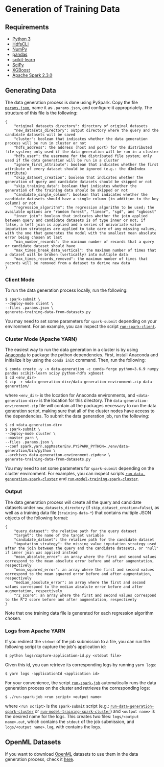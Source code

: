 # Generation of Training Data

## Requirements

* [Python 3](https://www.python.org/)
* [HdfsCLI](https://hdfscli.readthedocs.io/en/latest/)
* [NumPy](https://numpy.org/)
* [pandas](https://pandas.pydata.org/)
* [scikit-learn](https://scikit-learn.org/stable/)
* [SciPy](https://www.scipy.org/)
* [XGBoost](https://xgboost.readthedocs.io/en/latest/python/python_intro.html)
* [Apache Spark 2.3.0](https://spark.apache.org/)

## Generating Data

The data generation process is done using PySpark. Copy the file [`params.json`](params.json), name it as `.params.json`, and configure it appropriately. The structure of this file is the following:

```
{
    "original_datasets_directory": directory of original datasets
    "new_datasets_directory": output directory where the query and the candidate datasets will be saved
    "cluster": boolean that indicates whether the data generation process will be run in cluster or not
    "hdfs_address": the address (host and port) for the distributed file system; only used if the data generation will be run in a cluster
    "hdfs_user": the username for the distributed file system; only used if the data generation will be run in a cluster
    "ignore_first_attribute": boolean that indicates whether the first attribute of every dataset should be ignored (e.g.: the d3mIndex attribute)
    "skip_dataset_creation": boolean that indicates whether the generation of query and candidate datasets should be skipped or not
    "skip_training_data": boolean that indicates whether the generation of the training data should be skipped or not
    "candidate_single_column": boolean that indicates whether the candidate datasets should have a single column (in addition to the key column) or not
    "regression_algorithm": the regression algorithm to be used; the available options are "random forest", "linear", "sgd", and "xgboost"
    "inner_join": boolean that indicates whether the join applied between query and candidate datasets is of type inner or not; if false, a left join is applied and a series of univariate value imputation strategies are applied to take care of any missing values, with the one that generates the model with the smallest mean absolute error being chosen at last
    "min_number_records": the minimum number of records that a query or candidate dataset should have
    "max_times_break_data_vertical": the maximum number of times that a dataset will be broken (vertically) into multiple data
    "max_times_records_removed": the maximum number of times that records will be removed from a dataset to derive new data
}
```

### Client Mode

To run the data generation process locally, run the following:

    $ spark-submit \
    --deploy-mode client \
    --files .params.json \
    generate-training-data-from-datasets.py

You may need to set some parameters for `spark-submit` depending on your environment. For an example, you can inspect the script [`run-spark-client`](run-spark-client).

### Cluster Mode (Apache YARN)

The easiest way to run the data generation in a cluster is by using [Anaconda](https://www.anaconda.com/) to package the python dependencies. First, install Anaconda and initialize it by using the `conda init` command. Then, run the following:

    $ conda create -y -n data-generation -c conda-forge python=3.6.9 numpy pandas scikit-learn scipy python-hdfs xgboost
    $ cd <env_dir>
    $ zip -r <data-generation-dir>/data-generation-environment.zip data-generation/

where `<env_dir>` is the location for Anaconda environments, and `<data-generation-dir>` is the location for this directory. The `data-generation-environment.zip` file will contain all the packages necessary to run the data generation script, making sure that all of the cluster nodes have access to the dependencies. To submit the data generation job, run the following:

    $ cd <data-generation-dir>
    $ spark-submit \
    --deploy-mode cluster \
    --master yarn \
    --files .params.json \
    --conf spark.yarn.appMasterEnv.PYSPARK_PYTHON=./env/data-generation/bin/python \
    --archives data-generation-environment.zip#env \
    generate-training-data-from-datasets.py

You may need to set some parameters for `spark-submit` depending on the cluster environment. For examples, you can inspect scripts [`run-data-generation-spark-cluster`](run-data-generation-spark-cluster) and [`run-model-training-spark-cluster`](run-model-training-spark-cluster).

### Output

The data generation process will create all the query and candidate datasets under `new_datasets_directory` (if `skip_dataset_creation=false`), as well as a training data file (`training-data-*`) that contains multiple JSON objects of the following format:

```
{
    "query_dataset": the relative path for the query dataset
    "target": the name of the target variable
    "candidate_dataset": the relative path for the candidate dataset
    "imputation_strategy": the missing value imputation strategy used after the join between the query and the candidate datasets, or "null" if inner join was applied instead
    "mean_absolute_error": an array where the first and second values correspond to the mean absolute error before and after augmentation, respectively
    "mean_squared_error": an array where the first and second values correspond to the mean squared error before and after augmentation, respectively
    "median_absolute_error": an array where the first and second values correspond to the median absolute error before and after augmentation, respectively
    "r2_score": an array where the first and second values correspond to the R^2 score before and after augmentation, respectively
}
```

Note that one training data file is generated for each regression algorithm chosen.

### Logs from Apache YARN

If you redirect the `stdout` of the job submission to a file, you can run the following script to capture the job's application id:

    $ python logs/capture-application-id.py <stdout file>

Given this id, you can retrieve its corresponding logs by running `yarn logs`:

    $ yarn logs -applicationId <application id>

For your convenience, the script [`run-spark-job`](run-spark-job) automatically runs the data generation process on the cluster and retrieves the corresponding logs:

    $ ./run-spark-job <run script> <output name>

where `<run script>` is the `spark-submit` script (e.g.: [`run-data-generation-spark-cluster`](run-data-generation-spark-cluster) or [`run-model-training-spark-cluster`](run-model-training-spark-cluster)) and `<output name>` is the desired name for the logs. This creates two files: `logs/<output name>.out`, which contains the `stdout` of the job submission, and `logs/<output name>.log`, with contains the logs.

## OpenML Datasets

If you want to download [OpenML](https://www.openml.org/) datasets to use them in the data generation process, check it [here](openml-datasets).
